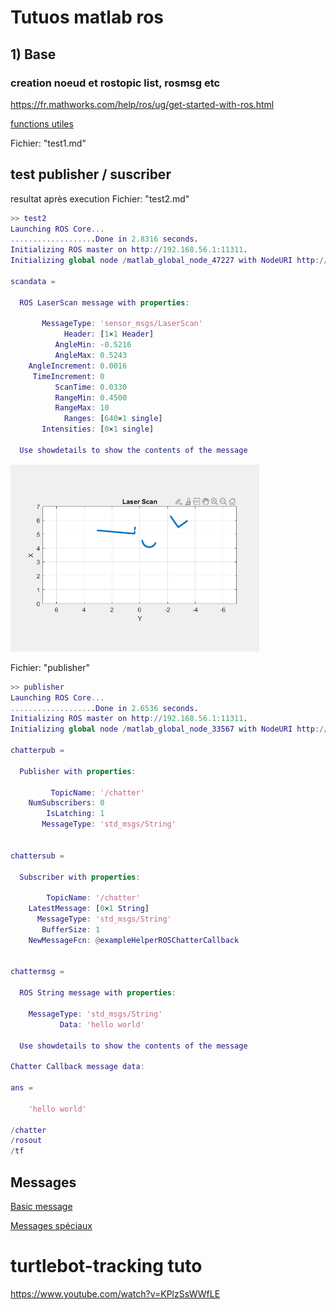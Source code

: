 # Tutuos matlab ros

## 1) Base
### creation noeud et rostopic list, rosmsg etc
https://fr.mathworks.com/help/ros/ug/get-started-with-ros.html

[functions utiles](https://fr.mathworks.com/help/ros/referencelist.html?type=function&category=publishers-and-subscribers&s_tid=CRUX_topnav)

Fichier: "test1.md"

## test publisher / suscriber
resultat après execution
Fichier: "test2.md"
```matlab
>> test2
Launching ROS Core...
...................Done in 2.8316 seconds.
Initializing ROS master on http://192.168.56.1:11311.
Initializing global node /matlab_global_node_47227 with NodeURI http://DESKTOP-K3CV3BK:58462/

scandata = 

  ROS LaserScan message with properties:

       MessageType: 'sensor_msgs/LaserScan'
            Header: [1×1 Header]
          AngleMin: -0.5216
          AngleMax: 0.5243
    AngleIncrement: 0.0016
     TimeIncrement: 0
          ScanTime: 0.0330
          RangeMin: 0.4500
          RangeMax: 10
            Ranges: [640×1 single]
       Intensities: [0×1 single]

  Use showdetails to show the contents of the message
  ```

<img src="test2.png"  alt="resultat /scan" height="300"/>

Fichier: "publisher"

```matlab
>> publisher
Launching ROS Core...
...................Done in 2.6536 seconds.
Initializing ROS master on http://192.168.56.1:11311.
Initializing global node /matlab_global_node_33567 with NodeURI http://DESKTOP-K3CV3BK:59467/

chatterpub = 

  Publisher with properties:

         TopicName: '/chatter'
    NumSubscribers: 0
        IsLatching: 1
       MessageType: 'std_msgs/String'


chattersub = 

  Subscriber with properties:

        TopicName: '/chatter'
    LatestMessage: [0×1 String]
      MessageType: 'std_msgs/String'
       BufferSize: 1
    NewMessageFcn: @exampleHelperROSChatterCallback


chattermsg = 

  ROS String message with properties:

    MessageType: 'std_msgs/String'
           Data: 'hello world'

  Use showdetails to show the contents of the message

Chatter Callback message data: 

ans =

    'hello world'

/chatter
/rosout 
/tf     
```

## Messages

[Basic message](https://fr.mathworks.com/help/ros/ug/work-with-basic-ros-messages.html)

[Messages spéciaux](https://fr.mathworks.com/help/ros/ug/work-with-specialized-ros-messages.html)

# turtlebot-tracking tuto
https://www.youtube.com/watch?v=KPlzSsWWfLE

